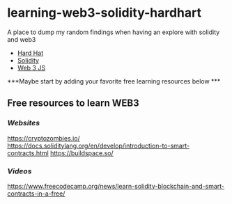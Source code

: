 # learning-web3-solidity-hardhart

A place to dump my random findings when having an explore with solidity and web3



- [Hard Hat](./learn-hardhat.md)
- [Solidity](./learn-solidity.md)
- [Web 3 JS](./learn-web3js.md)

***Maybe start by adding your favorite free learning resources below ***

## Free resources to learn WEB3  


### *Websites*

https://cryptozombies.io/
https://docs.soliditylang.org/en/develop/introduction-to-smart-contracts.html
https://buildspace.so/




### *Videos* 

https://www.freecodecamp.org/news/learn-solidity-blockchain-and-smart-contracts-in-a-free/
